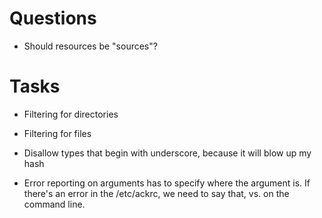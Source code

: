# Questions

* Should resources be "sources"?

# Tasks

* Filtering for directories

* Filtering for files

* Disallow types that begin with underscore, because it will blow up my hash

* Error reporting on arguments has to specify where the argument
is.  If there's an error in the /etc/ackrc, we need to say that,
vs. on the command line.
